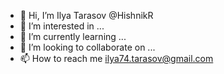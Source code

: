 - 👋 Hi, I’m Ilya Tarasov   @HishnikR 
- 👀 I’m interested in ...
- 🌱 I’m currently learning ...
- 💞️ I’m looking to collaborate on ...
- 📫 How to reach me ilya74.tarasov@gmail.com

<!---
HishnikR/HishnikR is a ✨ special ✨ repository because its `README.md` (this file) appears on your GitHub profile.
You can click the Preview link to take a look at your changes.
--->
